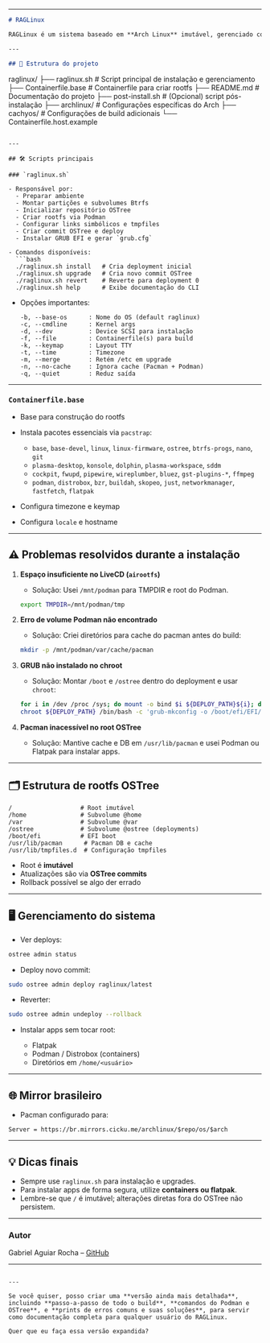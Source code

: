 
---

```markdown
# RAGLinux

RAGLinux é um sistema baseado em **Arch Linux** imutável, gerenciado com **OSTree** e construído via **Podman**. Este projeto automatiza a criação de rootfs, subvolumes Btrfs, deploy OSTree, configuração de bootloader e integração de pacotes via container.

---

## 🚀 Estrutura do projeto

```

raglinux/
├── raglinux.sh           # Script principal de instalação e gerenciamento
├── Containerfile.base    # Containerfile para criar rootfs
├── README.md             # Documentação do projeto
├── post-install.sh       # (Opcional) script pós-instalação
├── archlinux/            # Configurações específicas do Arch
├── cachyos/              # Configurações de build adicionais
└── Containerfile.host.example

````

---

## 🛠 Scripts principais

### `raglinux.sh`

- Responsável por:
  - Preparar ambiente
  - Montar partições e subvolumes Btrfs
  - Inicializar repositório OSTree
  - Criar rootfs via Podman
  - Configurar links simbólicos e tmpfiles
  - Criar commit OSTree e deploy
  - Instalar GRUB EFI e gerar `grub.cfg`

- Comandos disponíveis:
  ```bash
  ./raglinux.sh install   # Cria deployment inicial
  ./raglinux.sh upgrade   # Cria novo commit OSTree
  ./raglinux.sh revert    # Reverte para deployment 0
  ./raglinux.sh help      # Exibe documentação do CLI
````

* Opções importantes:

  ```text
  -b, --base-os      : Nome do OS (default raglinux)
  -c, --cmdline      : Kernel args
  -d, --dev          : Device SCSI para instalação
  -f, --file         : Containerfile(s) para build
  -k, --keymap       : Layout TTY
  -t, --time         : Timezone
  -m, --merge        : Retém /etc em upgrade
  -n, --no-cache     : Ignora cache (Pacman + Podman)
  -q, --quiet        : Reduz saída
  ```

---

### `Containerfile.base`

* Base para construção do rootfs
* Instala pacotes essenciais via `pacstrap`:

  * `base`, `base-devel`, `linux`, `linux-firmware`, `ostree`, `btrfs-progs`, `nano`, `git`
  * `plasma-desktop`, `konsole`, `dolphin`, `plasma-workspace`, `sddm`
  * `cockpit`, `fwupd`, `pipewire`, `wireplumber`, `bluez`, `gst-plugins-*`, `ffmpeg`
  * `podman`, `distrobox`, `bzr`, `buildah`, `skopeo`, `just`, `networkmanager`, `fastfetch`, `flatpak`
* Configura timezone e keymap
* Configura `locale` e hostname

---

## ⚠️ Problemas resolvidos durante a instalação

1. **Espaço insuficiente no LiveCD (`airootfs`)**

   * Solução: Usei `/mnt/podman` para TMPDIR e root do Podman.

   ```bash
   export TMPDIR=/mnt/podman/tmp
   ```

2. **Erro de volume Podman não encontrado**

   * Solução: Criei diretórios para cache do pacman antes do build:

   ```bash
   mkdir -p /mnt/podman/var/cache/pacman
   ```

3. **GRUB não instalado no chroot**

   * Solução: Montar `/boot` e `/ostree` dentro do deployment e usar `chroot`:

   ```bash
   for i in /dev /proc /sys; do mount -o bind $i ${DEPLOY_PATH}${i}; done
   chroot ${DEPLOY_PATH} /bin/bash -c 'grub-mkconfig -o /boot/efi/EFI/grub/grub.cfg'
   ```

4. **Pacman inacessível no root OSTree**

   * Solução: Mantive cache e DB em `/usr/lib/pacman` e usei Podman ou Flatpak para instalar apps.

---

## 🗂 Estrutura de rootfs OSTree

```
/                   # Root imutável
/home               # Subvolume @home
/var                # Subvolume @var
/ostree             # Subvolume @ostree (deployments)
/boot/efi           # EFI boot
/usr/lib/pacman      # Pacman DB e cache
/usr/lib/tmpfiles.d  # Configuração tmpfiles
```

* Root é **imutável**
* Atualizações são via **OSTree commits**
* Rollback possível se algo der errado

---

## 🖥 Gerenciamento do sistema

* Ver deploys:

```bash
ostree admin status
```

* Deploy novo commit:

```bash
sudo ostree admin deploy raglinux/latest
```

* Reverter:

```bash
sudo ostree admin undeploy --rollback
```

* Instalar apps sem tocar root:

  * Flatpak
  * Podman / Distrobox (containers)
  * Diretórios em `/home/<usuário>`

---

## 🌐 Mirror brasileiro

* Pacman configurado para:

```
Server = https://br.mirrors.cicku.me/archlinux/$repo/os/$arch
```

---

## 💡 Dicas finais

* Sempre use `raglinux.sh` para instalação e upgrades.
* Para instalar apps de forma segura, utilize **containers ou flatpak**.
* Lembre-se que `/` é imutável; alterações diretas fora do OSTree não persistem.

---

### Autor

Gabriel Aguiar Rocha – [GitHub](https://github.com/gabrielrocha)

---

```

---

Se você quiser, posso criar uma **versão ainda mais detalhada**, incluindo **passo-a-passo de todo o build**, **comandos do Podman e OSTree**, e **prints de erros comuns e suas soluções**, para servir como documentação completa para qualquer usuário do RAGLinux.  

Quer que eu faça essa versão expandida?
```
